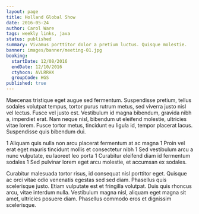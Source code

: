 ```yaml
---
layout: page
title: Holland Global Show
date: 2016-05-24
author: Carol Ware
tags: weekly links, java
status: published
summary: Vivamus porttitor dolor a pretium luctus. Quisque molestie.
banner: images/banner/meeting-01.jpg
booking:
  startDate: 12/08/2016
  endDate: 12/10/2016
  ctyhocn: AVLRRHX
  groupCode: HGS
published: true
---
```

Maecenas tristique eget augue sed fermentum. Suspendisse pretium, tellus sodales volutpat tempus, tortor purus rutrum metus, sed viverra justo nisl vel lectus. Fusce vel justo est. Vestibulum id magna bibendum, gravida nibh a, imperdiet erat. Nam neque nisl, bibendum ut eleifend molestie, ultricies vitae lorem. Fusce tortor metus, tincidunt eu ligula id, tempor placerat lacus. Suspendisse quis bibendum dui.

1 Aliquam quis nulla non arcu placerat fermentum at ac magna
1 Proin vel erat eget mauris tincidunt mollis et consectetur nibh
1 Sed vestibulum arcu a nunc vulputate, eu laoreet leo porta
1 Curabitur eleifend diam id fermentum sodales
1 Sed pulvinar lorem eget arcu molestie, et accumsan ex sodales.

Curabitur malesuada tortor risus, id consequat nisl porttitor eget. Quisque ac orci vitae odio venenatis egestas sed sed diam. Phasellus quis scelerisque justo. Etiam vulputate est et fringilla volutpat. Duis quis rhoncus arcu, vitae interdum nulla. Vestibulum magna nisl, aliquam eget magna sit amet, ultricies posuere diam. Phasellus commodo eros et dignissim scelerisque.
